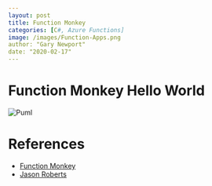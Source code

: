 ```yaml
---
layout: post
title: Function Monkey
categories: [C#, Azure Functions]
image: /images/Function-Apps.png
author: "Gary Newport"
date: "2020-02-17"
---
```


# Function Monkey Hello World

![Puml](http://www.plantuml.com/plantuml/proxy?cache=no&src=https://raw.github.com/newportg/newportg.github.io/master/assets/FunctionMonkey/FMHelloWorld.puml)

# References

* [Function Monkey](https://functionmonkey.azurefromthetrenches.com/)
* [Jason Roberts](http://dontcodetired.com/blog/post/Creating-Azure-Functions-with-Function-Monkey-First-Look)